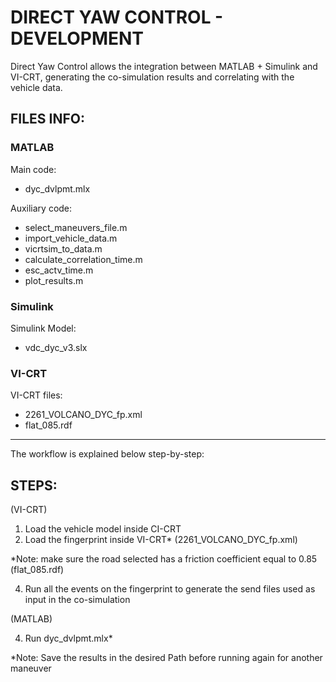 # DIRECT YAW CONTROL - DEVELOPMENT

Direct Yaw Control allows the integration between MATLAB + Simulink and VI-CRT, generating the co-simulation results and correlating with the vehicle data.

## FILES INFO:

### MATLAB
Main code:
  - dyc_dvlpmt.mlx
 
Auxiliary code:
  - select_maneuvers_file.m
  - import_vehicle_data.m
  - vicrtsim_to_data.m
  - calculate_correlation_time.m
  - esc_actv_time.m
  - plot_results.m

### Simulink
Simulink Model: 
  - vdc_dyc_v3.slx 

### VI-CRT
VI-CRT files:
  - 2261_VOLCANO_DYC_fp.xml
  - flat_085.rdf

---

The workflow is explained below step-by-step:
## STEPS:

(VI-CRT)
1. Load the vehicle model inside CI-CRT
2. Load the fingerprint inside VI-CRT* (2261_VOLCANO_DYC_fp.xml)
   
*Note: make sure the road selected has a friction coefficient equal to 0.85 (flat_085.rdf)

4. Run all the events on the fingerprint to generate the send files used as input in the co-simulation 

(MATLAB)

4. Run dyc_dvlpmt.mlx*
   
*Note: Save the results in the desired Path before running again for another maneuver
